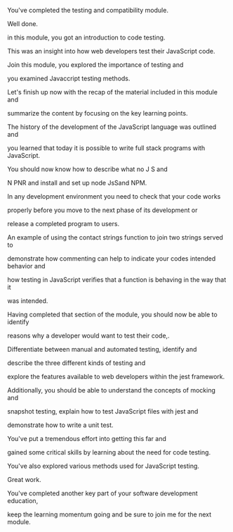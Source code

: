 
You've completed the testing and compatibility module. 

Well done. 

in this module, you got an introduction to code testing. 

This was an insight into how web developers test their JavaScript code. 

Join this module, you explored the importance of testing and 

you examined Javaccript testing methods. 

Let's finish up now with the recap of the material included in this module and 

summarize the content by focusing on the key learning points. 

The history of the development of the JavaScript language was outlined and 

you learned that today it is possible to write full stack programs with JavaScript. 

You should now know how to describe what no J S and 

N PNR and install and set up node JsSand NPM. 

In any development environment you need to check that your code works 

properly before you move to the next phase of its development or 

release a completed program to users. 

An example of using the contact strings function to join two strings served to 

demonstrate how commenting can help to indicate your codes intended behavior and 

how testing in JavaScript verifies that a function is behaving in the way that it 

was intended. 

Having completed that section of the module, you should now be able to identify 

reasons why a developer would want to test their code,. 

Differentiate between manual and automated testing, identify and 

describe the three different kinds of testing and 

explore the features available to web developers within the jest framework. 

Additionally, you should be able to understand the concepts of mocking and 

snapshot testing, explain how to test JavaScript files with jest and 

demonstrate how to write a unit test. 

You've put a tremendous effort into getting this far and 

gained some critical skills by learning about the need for code testing. 

You've also explored various methods used for JavaScript testing. 

Great work. 

You've completed another key part of your software development education, 

keep the learning momentum going and be sure to join me for the next module.